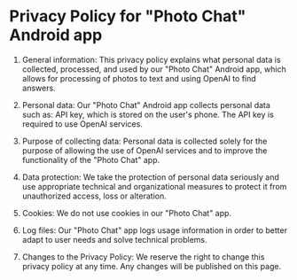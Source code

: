 # **Privacy Policy for "Photo Chat" Android app**

1. General information: This privacy policy explains what personal data is collected, processed, and used by our "Photo Chat" Android app, which allows for processing of photos to text and using OpenAI to find answers.

2. Personal data: Our "Photo Chat" Android app collects personal data such as: API key, which is stored on the user's phone. The API key is required to use OpenAI services.

3. Purpose of collecting data: Personal data is collected solely for the purpose of allowing the use of OpenAI services and to improve the functionality of the "Photo Chat" app.

4. Data protection: We take the protection of personal data seriously and use appropriate technical and organizational measures to protect it from unauthorized access, loss or alteration.

5. Cookies: We do not use cookies in our "Photo Chat" app.

6. Log files: Our "Photo Chat" app logs usage information in order to better adapt to user needs and solve technical problems.

7. Changes to the Privacy Policy: We reserve the right to change this privacy policy at any time. Any changes will be published on this page.
